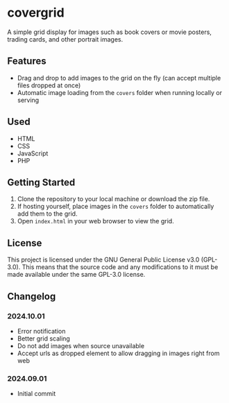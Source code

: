 # covergrid

A simple grid display for images such as book covers or movie posters, trading cards, and other portrait images.

## Features

* Drag and drop to add images to the grid on the fly (can accept multiple files dropped at once)
* Automatic image loading from the `covers` folder when running locally or serving

## Used

* HTML
* CSS
* JavaScript
* PHP

## Getting Started

1. Clone the repository to your local machine or download the zip file.
2. If hosting yourself, place images in the `covers` folder to automatically add them to the grid.
3. Open `index.html` in your web browser to view the grid.

## License

This project is licensed under the GNU General Public License v3.0 (GPL-3.0). This means that the source code and any modifications to it must be made available under the same GPL-3.0 license.

## Changelog

### 2024.10.01
* Error notification
* Better grid scaling
* Do not add images when source unavailable
* Accept urls as dropped element to allow dragging in images right from web

### 2024.09.01
* Initial commit
